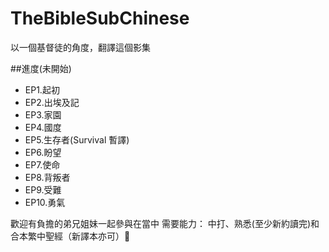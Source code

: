 TheBibleSubChinese
==================

以一個基督徒的角度，翻譯這個影集

##進度(未開始)
- EP1.起初
- EP2.出埃及記
- EP3.家園
- EP4.國度
- EP5.生存者(Survival 暫譯)
- EP6.盼望
- EP7.使命
- EP8.背叛者
- EP9.受難
- EP10.勇氣

歡迎有負擔的弟兄姐妹一起參與在當中
需要能力：
中打、熟悉(至少新約讀完)和合本繁中聖經（新譯本亦可）